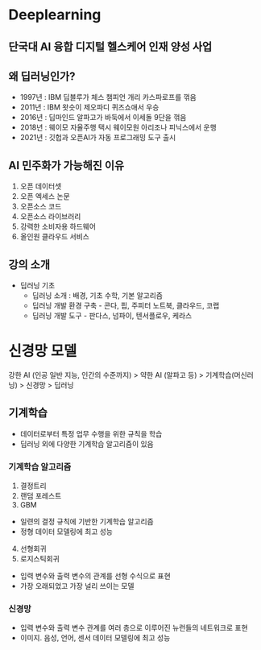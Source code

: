 # Deeplearning
단국대 AI 융합 디지털 헬스케어 인재 양성 사업
---

## 왜 딥러닝인가?
- 1997년 : IBM 딥블루가 체스 챔피언 개리 카스파로프를 꺾음
- 2011년 : IBM 왓슷이 제오파디 퀴즈쇼애서 우승
- 2016년 : 딥마인드 알파고가 바둑에서 이세돌 9단을 꺾음
- 2018년 : 웨이모 자율주행 택시 웨이모원 아리조나 피닉스에서 운행
- 2021년 : 깃헙과 오픈AI가 자동 프로그래밍 도구 출시


## AI 민주화가 가능해진 이유
1. 오픈 데이터셋
2. 오픈 엑세스 논문
3. 오픈소스 코드
4. 오픈소스 라이브러리
5. 강력한 소비자용 하드웨어
6. 올인원 클라우드 서비스


## 강의 소개
- 딥러닝 기초
  - 딥러닝 소개 : 배경, 기초 수학, 기본 알고리즘
  - 딥러닝 개발 환경 구축 - 콘다, 핍, 주피터 노트북, 클라우드, 코랩
  - 딥러닝 개발 도구 - 판다스, 넘파이, 텐서플로우, 케라스


# 신경망 모델
강한 AI (인공 일반 지능, 인간의 수준까지) > 약한 AI (알파고 등) > 기계학습(머신러닝) > 신경망 > 딥러닝

## 기계학습
- 데이터로부터 특정 업무 수행을 위한 규칙을 학습
- 딥러닝 외에 다양한 기계학습 알고리즘이 있음
### 기계학습 알고리즘
1. 결정트리
2. 랜덤 포레스트
3. GBM
- 일련의 결정 규칙에 기반한 기계학습 알고리즘
- 정형 데이터 모델링에 최고 성능
4. 선형회귀
5. 로지스틱회귀
- 입력 변수와 출력 변수의 관계를 선형 수식으로 표현
- 가장 오래되었고 가장 널리 쓰이는 모델

### 신경망
- 입력 변수와 출력 변수 관계를 여러 층으로 이루어진 뉴런들의 네트워크로 표현
- 이미지. 음성, 언어, 센서 데이터 모델링에 최고 성능
